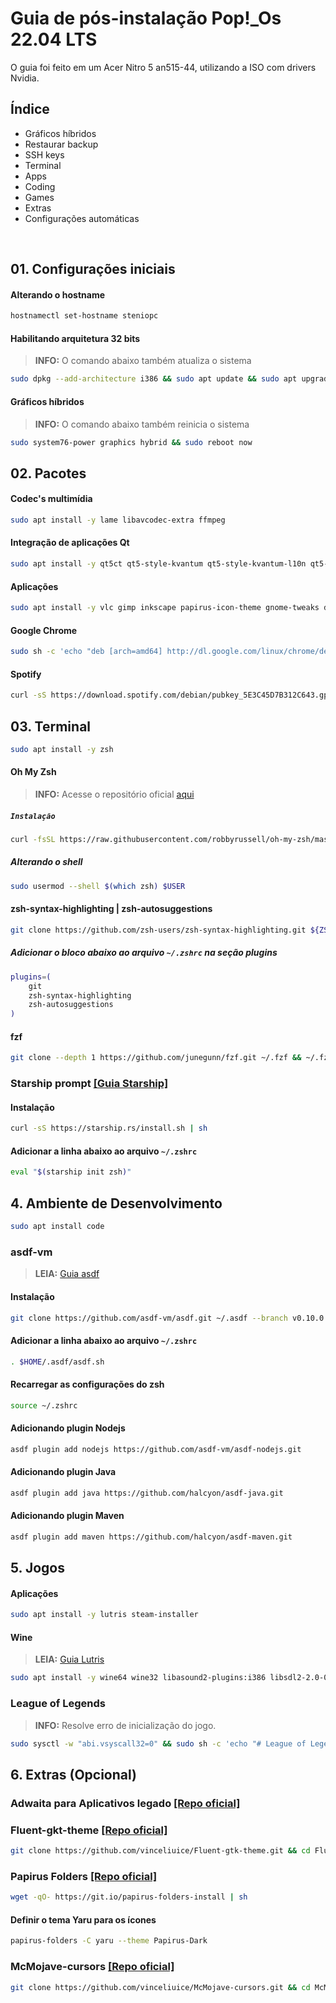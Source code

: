 # Guia de pós-instalação Pop!\_Os 22.04 LTS

O guia foi feito em um Acer Nitro 5 an515-44, utilizando a ISO com drivers Nvidia.

## Índice

- Gráficos híbridos
- Restaurar backup
- SSH keys
- Terminal
- Apps
- Coding
- Games
- Extras
- Configurações automáticas

<br/>

## 01. Configurações iniciais

#### Alterando o hostname

```bash
hostnamectl set-hostname steniopc
```

#### Habilitando arquitetura 32 bits

> **INFO:** O comando abaixo também atualiza o sistema

```bash
sudo dpkg --add-architecture i386 && sudo apt update && sudo apt upgrade
```

#### Gráficos híbridos

> **INFO:** O comando abaixo também reinicia o sistema

```bash
sudo system76-power graphics hybrid && sudo reboot now
```

## 02. Pacotes

#### Codec's multimídia

```bash
sudo apt install -y lame libavcodec-extra ffmpeg
```

#### Integração de aplicações Qt

```bash
sudo apt install -y qt5ct qt5-style-kvantum qt5-style-kvantum-l10n qt5-style-kvantum-themes
```

#### Aplicações

```bash
sudo apt install -y vlc gimp inkscape papirus-icon-theme gnome-tweaks dconf-editor htop gparted neofetch simplescreenrecorder transmission-gtk caffeine
```

#### Google Chrome

```bash
sudo sh -c 'echo "deb [arch=amd64] http://dl.google.com/linux/chrome/deb/ stable main" >> /etc/apt/sources.list.d/google-chrome.list' && sudo wget -q -O - https://dl.google.com/linux/linux_signing_key.pub | sudo apt-key add - && sudo apt update && sudo apt install -y google-chrome-stable
```

#### Spotify

```bash
curl -sS https://download.spotify.com/debian/pubkey_5E3C45D7B312C643.gpg | sudo apt-key add - && echo "deb http://repository.spotify.com stable non-free" | sudo tee /etc/apt/sources.list.d/spotify.list && sudo apt update && sudo apt install -y spotify-client
```

## 03. Terminal

```bash
sudo apt install -y zsh
```

#### Oh My Zsh

> **INFO:** Acesse o repositório oficial [aqui][ohmyzsh]

##### `Instalação`

```bash
curl -fsSL https://raw.githubusercontent.com/robbyrussell/oh-my-zsh/master/tools/install.sh | sh; zsh
```

##### Alterando o shell

```bash
sudo usermod --shell $(which zsh) $USER
```

#### zsh-syntax-highlighting | zsh-autosuggestions

```bash
git clone https://github.com/zsh-users/zsh-syntax-highlighting.git ${ZSH_CUSTOM:-~/.oh-my-zsh/custom}/plugins/zsh-syntax-highlighting && git clone https://github.com/zsh-users/zsh-autosuggestions $ZSH_CUSTOM/plugins/zsh-autosuggestions
```

##### Adicionar o bloco abaixo ao arquivo `~/.zshrc` na seção plugins

```bash
plugins=(
    git
    zsh-syntax-highlighting
    zsh-autosuggestions
)
```

#### fzf

```bash
git clone --depth 1 https://github.com/junegunn/fzf.git ~/.fzf && ~/.fzf/install
```

### Starship prompt [[Guia Starship]][starship]

#### Instalação

```bash
curl -sS https://starship.rs/install.sh | sh
```

#### Adicionar a linha abaixo ao arquivo `~/.zshrc`

```bash
eval "$(starship init zsh)"
```

## 4. Ambiente de Desenvolvimento

```bash
sudo apt install code
```

### asdf-vm

> **LEIA:** [Guia asdf][asdfvm]

#### Instalação

```bash
git clone https://github.com/asdf-vm/asdf.git ~/.asdf --branch v0.10.0
```

#### Adicionar a linha abaixo ao arquivo `~/.zshrc`

```bash
. $HOME/.asdf/asdf.sh
```

#### Recarregar as configurações do zsh

```bash
source ~/.zshrc
```

#### Adicionando plugin Nodejs

```bash
asdf plugin add nodejs https://github.com/asdf-vm/asdf-nodejs.git
```

#### Adicionando plugin Java

```bash
asdf plugin add java https://github.com/halcyon/asdf-java.git
```

#### Adicionando plugin Maven

```bash
asdf plugin add maven https://github.com/halcyon/asdf-maven.git
```

## 5. Jogos

#### Aplicações

```bash
sudo apt install -y lutris steam-installer
```

#### Wine

> **LEIA:** [Guia Lutris][lutriswinedependencies]

```bash
sudo apt install -y wine64 wine32 libasound2-plugins:i386 libsdl2-2.0-0:i386 libdbus-1-3:i386 libsqlite3-0:i386
```

### League of Legends

> **INFO:** Resolve erro de inicialização do jogo.

```bash
sudo sysctl -w "abi.vsyscall32=0" && sudo sh -c 'echo "# League of Legends\nabi.vsyscall32=0" > /etc/sysctl.d/99-lol.conf'
```

## 6. Extras (Opcional)

### Adwaita para Aplicativos legado [[Repo oficial]][adwgtk3]

### Fluent-gkt-theme [[Repo oficial]][fluentgtktheme]

```bash
git clone https://github.com/vinceliuice/Fluent-gtk-theme.git && cd Fluent-gtk-theme && sudo ./install.sh -i arch --tweaks round solid
```

### Papirus Folders [[Repo oficial]][papirusfolders]

```bash
wget -qO- https://git.io/papirus-folders-install | sh
```

#### Definir o tema Yaru para os ícones

```bash
papirus-folders -C yaru --theme Papirus-Dark
```

### McMojave-cursors [[Repo oficial]][mcmojavecursors]

```bash
git clone https://github.com/vinceliuice/McMojave-cursors.git && cd McMojave-cursors && sudo ./install.sh
```

<!-- links -->

[lutriswinedependencies]: https://github.com/lutris/docs/blob/master/WineDependencies.md#ubuntudebianubuntu-derivativesdebian-derivatives
[asdfvm]: https://asdf-vm.com/guide/getting-started.html#_1-install-dependencies
[adwgtk3]: https://github.com/lassekongo83/adw-gtk3
[fluentgtktheme]: https://github.com/vinceliuice/Fluent-gtk-theme
[mcmojavecursors]: https://github.com/vinceliuice/McMojave-cursors
[papirusfolders]: https://github.com/PapirusDevelopmentTeam/papirus-folders
[ohmyzsh]: https://github.com/ohmyzsh/ohmyzsh
[starship]: https://starship.rs/guide/
